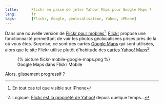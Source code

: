 ```yaml
--- 
title:      Flickr en passe de jeter Yahoo! Maps pour Google Maps ? 
lang:       fr 
tags:       [Flickr, Google, géolocalisation, Yahoo, iPhone]
---
```


Dans une nouvelle version de [Flickr pour mobiles](http://m.flickr.com/)[^1], [Flickr](http://www.flickr.com/) propose une fonctionnalité permettant de voir les photos géolocalisées prises près de là où vous êtes. Surprise, ce sont des cartes [Google Maps](http://maps.google.com/) qui sont utilisées, alors que le site Flickr utilise plutôt d'habitude des [cartes Yahoo! Maps](http://www.flickr.com/map/)[^2].

[^1]: En tout cas tel que visible sur iPhone

[^2]: Logique, [Flickr est la propriété de Yahoo!](/2005/03/flickr-dans-l-escarcelle-de-yahoo.html) depuis quelque temps...

<figure>
  {% picture flickr-mobile-google-maps.png %}
  <figcaption>
    Google Maps dans Flickr Mobile
  </figcaption>
</figure>


Alors, glissement progressif ?
